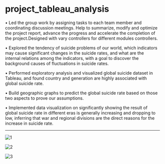 # project_tableau_analysis



•	Led the group work by assigning tasks to each team member and coordinating discussion meetings. Help to summarize, modify and optimize the project report, advance the progress and accelerate the completion of the project.Designed with vary controllers for different modules controllers.


•	Explored the tendency of suicide problems of our world, which indicators may cause significant changes in the suicide rates, and what are the internal relations among the indicators, with a goal to discover the background causes of fluctuations in suicide rates.


•	Performed exploratory analysis and visualized global suicide dataset in Tableau, and found country and generation are highly associated with global suicide rate.


•	Build geographic graphs to predict the global suicide rate based on those two aspects to prove our assumptions.


•	Implemented data visualization on significantly showing the result of global suicide rate in different eras is generally increasing and dropping to low, inferring that war and regional divisions are the direct reasons for the increase in suicide rate.


***********************************************************************************************************************************************************************************

![1](https://user-images.githubusercontent.com/61263191/145777160-dd52a3da-be51-4dcd-bca4-72e4a9ca386e.jpg)



![2](https://user-images.githubusercontent.com/61263191/145777165-d4897ed1-1abb-43ce-8090-515ac1e73dc4.jpg)



![3](https://user-images.githubusercontent.com/61263191/145777167-8dd371bd-6c23-4b2a-b663-9de629f1bc90.jpg)



